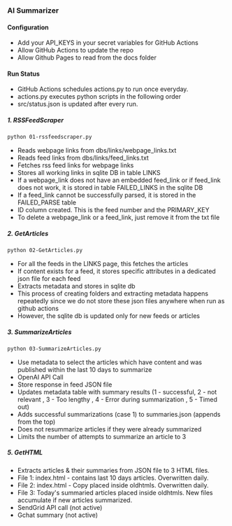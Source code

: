 ### AI Summarizer

#### Configuration
- Add your API_KEYS in your secret variables for GitHub Actions
- Allow GitHub Actions to update the repo
- Allow Github Pages to read from the docs folder

#### Run Status
- GitHub Actions schedules actions.py to run once everyday.
- actions.py executes python scripts in the following order
- src/status.json is updated after every run.

##### 1. RSSFeedScraper
```sh
python 01-rssfeedscraper.py
```
- Reads webpage links from dbs/links/webpage_links.txt
- Reads feed links from dbs/links/feed_links.txt
- Fetches rss feed links for webpage links
- Stores all working links in sqlite DB in table LINKS
- If a webpage_link does not have an embedded feed_link or if feed_link does not work, it is stored in table FAILED_LINKS in the sqlite DB
- If a feed_link cannot be successfully parsed, it is stored in the FAILED_PARSE table
- ID column created. This is the feed number and the PRIMARY_KEY
- To delete a webpage_link or a feed_link, just remove it from the txt file

##### 2. GetArticles
```sh
python 02-GetArticles.py
```
- For all the feeds in the LINKS page, this fetches the articles
- If content exists for a feed, it stores specific attributes in a dedicated json file for each feed
- Extracts metadata and stores in sqlite db
- This process of creating folders and extracting metadata happens repeatedly since we do not store these json files anywhere when run as github actions
- However, the sqlite db is updated only for new feeds or articles


##### 3. SummarizeArticles
```sh
python 03-SummarizeArticles.py
```
- Use metadata to select the articles which have content and was published within the last 10 days to summarize
- OpenAI API Call
- Store response in feed JSON file
- Updates metadata table with summary results (1 - successful, 2 - not relevant , 3 - Too lengthy , 4 - Error during summarization , 5 - Timed out)
- Adds successful summarizations (case 1) to summaries.json (appends from the top)
- Does not resummarize articles if they were already summarized
- Limits the number of attempts to summarize an article to 3

##### 5. GetHTML
- Extracts articles & their summaries from JSON file to 3 HTML files.
- File 1: index.html - contains last 10 days articles. Overwritten daily.
- File 2: index.html - Copy placed inside oldhtmls. Overwritten daily.
- File 3: Today's summaried articles placed inside oldhtmls. New files accumulate if new articles summarized.
- SendGrid API call (not active)
- Gchat summary (not active)